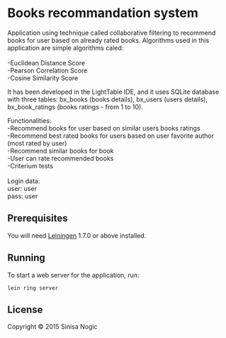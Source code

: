 # Books recommandation system

Application using technique called collaborative filtering to recommend books for user based on already rated books.
Algorithms used in this application are simple algorithms caled:
<br />
<br />
-Euclidean Distance Score
<br />-Pearson Correlation Score
<br />-Cosine Similarity Score

It has been developed in the LightTable IDE, and it uses SQLite database with three tables: bx_books (books details), bx_users (users details), bx_book_ratings (books ratings - from 1 to 10).

Functionalities:
<br />-Recommend books for user based on similar users books ratings
<br />-Recommend best rated books for users based on user favorite author (most rated by user)
<br />-Recommend similar books for book
<br />-User can rate recommended books
<br />-Criterium tests
<br />
<br />
Login data:
<br />user: user
<br />pass: user

## Prerequisites

You will need [Leiningen][1] 1.7.0 or above installed.

[1]: https://github.com/technomancy/leiningen

## Running

To start a web server for the application, run:

    lein ring server

## License

Copyright © 2015 Sinisa Nogic

